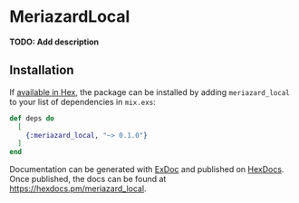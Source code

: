 # MeriazardLocal

**TODO: Add description**

## Installation

If [available in Hex](https://hex.pm/docs/publish), the package can be installed
by adding `meriazard_local` to your list of dependencies in `mix.exs`:

```elixir
def deps do
  [
    {:meriazard_local, "~> 0.1.0"}
  ]
end
```

Documentation can be generated with [ExDoc](https://github.com/elixir-lang/ex_doc)
and published on [HexDocs](https://hexdocs.pm). Once published, the docs can
be found at <https://hexdocs.pm/meriazard_local>.

